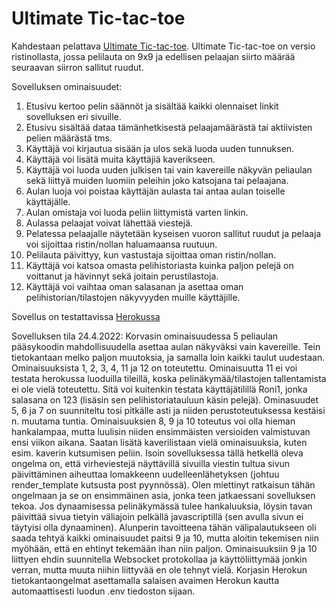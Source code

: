 # Ultimate Tic-tac-toe
Kahdestaan pelattava [Ultimate Tic-tac-toe](https://en.wikipedia.org/wiki/Ultimate_tic-tac-toe). Ultimate Tic-tac-toe on versio ristinollasta, jossa pelilauta on 9x9 ja edellisen pelaajan siirto määrää seuraavan siirron sallitut ruudut.

Sovelluksen ominaisuudet:
1. Etusivu kertoo pelin säännöt ja sisältää kaikki olennaiset linkit sovelluksen eri sivuille. 
2. Etusivu sisältää dataa tämänhetkisestä pelaajamäärästä tai aktiivisten pelien määrästä tms. 
3. Käyttäjä voi kirjautua sisään ja ulos sekä luoda uuden tunnuksen.
4. Käyttäjä voi lisätä muita käyttäjiä kaverikseen.
5. Käyttäjä voi luoda uuden julkisen tai vain kavereille näkyvän peliaulan sekä liittyä muiden luomiin peleihin joko katsojana tai pelaajana.
6. Aulan luoja voi poistaa käyttäjän aulasta tai antaa aulan toiselle käyttäjälle.
7. Aulan omistaja voi luoda peliin liittymistä varten linkin.
8. Aulassa pelaajat voivat lähettää viestejä.
9. Pelatessa pelaajalle näytetään kyseisen vuoron sallitut ruudut ja pelaaja voi sijoittaa ristin/nollan haluamaansa ruutuun.
10. Pelilauta päivittyy, kun vastustaja sijoittaa oman ristin/nollan.
11. Käyttäjä voi katsoa omasta pelihistoriasta kuinka paljon pelejä on voittanut ja hävinnyt sekä joitain perustilastoja.
12. Käyttäjä voi vaihtaa oman salasanan ja asettaa oman pelihistorian/tilastojen näkyvyyden muille käyttäjille.

Sovellus on testattavissa [Herokussa](https://tsoha-ultimate-tic-tac-toe.herokuapp.com/)

Sovelluksen tila 24.4.2022:
Korvasin ominaisuudessa 5 peliaulan pääsykoodin mahdollisuudella asettaa aulan näkyväksi vain kavereille. Tein tietokantaan melko paljon muutoksia, ja samalla loin kaikki taulut uudestaan. Ominaisuuksista 1, 2, 3, 4, 11 ja 12 on toteutettu. Ominaisuutta 11 ei voi testata herokussa luoduilla tileillä, koska pelinäkymää/tilastojen tallentamista ei ole vielä toteutettu. Sitä voi kuitenkin testata käyttäjätilillä Roni1, jonka salasana on 123 (lisäsin sen pelihistoriatauluun käsin pelejä). Ominasuudet 5, 6 ja 7 on suunniteltu tosi pitkälle asti ja niiden perustoteutuksessa kestäisi n. muutama tuntia. Ominaisuuksien 8, 9 ja 10 toteutus voi olla hieman hankalampaa, mutta luulisin niiden ensimmäisten versioiden valmistuvan ensi viikon aikana. Saatan lisätä kaverilistaan vielä ominaisuuksia, kuten esim. kaverin kutsumisen peliin. Isoin sovelluksessa tällä hetkellä oleva ongelma on, että virheviestejä näyttävillä sivuilla viestin tultua sivun päivittäminen aiheuttaa lomakkeenn uudelleenlähetyksen (johtuu render_template kutsusta post pyynnössä). Olen miettinyt ratkaisun tähän ongelmaan ja se on ensimmäinen asia, jonka teen jatkaessani sovelluksen tekoa. Jos dynaamisessa pelinäkymässä tulee hankaluuksia, löysin tavan päivittää sivua tietyin väliajoin pelkällä javascriptillä (sen avulla sivun ei täytyisi olla dynaaminen). Alunperin tavoitteena tähän välipalautukseen oli saada tehtyä kaikki ominaisuudet paitsi 9 ja 10, mutta aloitin tekemisen niin myöhään, että en ehtinyt tekemään ihan niin paljon. Ominaisuuksiin 9 ja 10 liittyen ehdin suunnitella Websocket protokollaa ja käyttöliittymää jonkin verran, mutta muuta niihin liittyvää en ole tehnyt vielä. Korjasin Herokun tietokantaongelmat asettamalla salaisen avaimen Herokun kautta automaattisesti luodun .env tiedoston sijaan.
